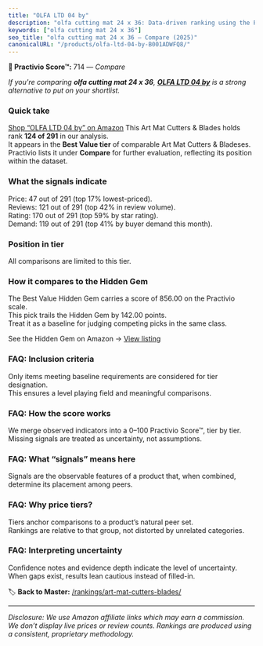 ```yaml
---
title: "OLFA LTD 04 by"
description: "olfa cutting mat 24 x 36: Data-driven ranking using the Practivio Score™. Positioned by quality, value, demand, findability, momentum."
keywords: ["olfa cutting mat 24 x 36"]
seo_title: "olfa cutting mat 24 x 36 — Compare (2025)"
canonicalURL: "/products/olfa-ltd-04-by-B001ADWFQ8/"
---
```


**🛒 Practivio Score™:** 714 — _Compare_


*If you're comparing **olfa cutting mat 24 x 36**, **[OLFA LTD 04 by](https://www.amazon.com/dp/B001ADWFQ8?tag=practivio-20)** is a strong alternative to put on your shortlist.*
### Quick take
[Shop “OLFA LTD 04 by” on Amazon](https://www.amazon.com/dp/B001ADWFQ8?tag=practivio-20)
This Art Mat Cutters & Blades holds rank **124 of 291** in our analysis.  
It appears in the **Best Value tier** of comparable Art Mat Cutters & Bladeses.  
Practivio lists it under **Compare** for further evaluation, reflecting its position within the dataset.

### What the signals indicate
Price: 47 out of 291 (top 17% lowest-priced).  
Reviews: 121 out of 291 (top 42% in review volume).  
Rating: 170 out of 291 (top 59% by star rating).  
Demand: 119 out of 291 (top 41% by buyer demand this month).

### Position in tier
All comparisons are limited to this tier.

### How it compares to the Hidden Gem
The Best Value Hidden Gem carries a score of 856.00 on the Practivio scale.  
This pick trails the Hidden Gem by 142.00 points.  
Treat it as a baseline for judging competing picks in the same class.  

See the Hidden Gem on Amazon → [View listing](https://www.amazon.com/dp/B0C8BRB3RH?tag=practivio-20)

### FAQ: Inclusion criteria
Only items meeting baseline requirements are considered for tier designation.  
This ensures a level playing field and meaningful comparisons.

### FAQ: How the score works
We merge observed indicators into a 0–100 Practivio Score™, tier by tier.  
Missing signals are treated as uncertainty, not assumptions.

### FAQ: What “signals” means here
Signals are the observable features of a product that, when combined, determine its placement among peers.

### FAQ: Why price tiers?
Tiers anchor comparisons to a product’s natural peer set.  
Rankings are relative to that group, not distorted by unrelated categories.

### FAQ: Interpreting uncertainty
Confidence notes and evidence depth indicate the level of uncertainty.  
When gaps exist, results lean cautious instead of filled-in.

<!-- Missing template for Compare/CompareWithinPriceClass -->


🏷️ **Back to Master:** [/rankings/art-mat-cutters-blades/](/rankings/art-mat-cutters-blades/)

---
_Disclosure: We use Amazon affiliate links which may earn a commission. We don’t display live prices or review counts. Rankings are produced using a consistent, proprietary methodology._

